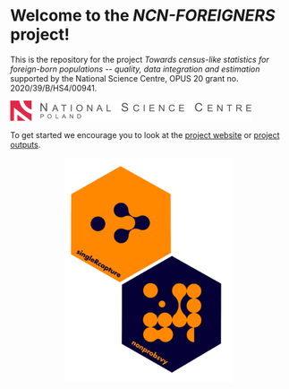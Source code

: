 # Welcome to the *NCN-FOREIGNERS* project!

This is the repository for the project *Towards census-like statistics for foreign-born populations -- quality, data integration and estimation* supported by the National Science Centre, OPUS 20 grant no. 2020/39/B/HS4/00941.

![](logo-ncn_en.png)

To get started we encourage you to look at the [project website](https://ncn-foreigners.github.io) or [project outputs](https://github.com/ncn-foreigners/outputs).

<div style="display: flex; justify-content: center; align-items: center;">
     <img src="two-pkgs.png" style="width: 300px; margin-right: 10px;"/>
 </div>
